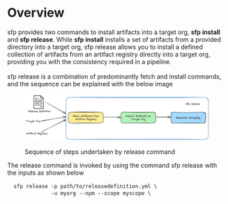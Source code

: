 # Overview

sfp provides two commands to install artifacts into a target org, **sfp install** and **sfp release**. While **sfp install** installs a set of artifacts from a provided directory into a target org, sfp release allows you to install a defined collection of artifacts from an artifact registry directly into a target org, providing you with the consistency required in a pipeline.\
\
sfp release is a combination of  predominantly fetch and install commands, and the sequence can be explained with the below image

<figure><img src="../.gitbook/assets/sfp release.png" alt=""><figcaption><p>Sequence of steps undertaken by release command</p></figcaption></figure>

The release command is invoked by using the command sfp release with the inputs as shown below

```
  sfp release -p path/to/releasedefinition.yml \
              -u myorg --npm --scope myscope \
```
